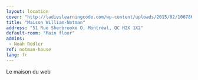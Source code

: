 ```yaml
---
layout: location
cover: "http://ladieslearningcode.com/wp-content/uploads/2015/02/10678690_791193447590037_5791059436202553921_n.jpg"
title: "Maison William-Notman"
address: "51 Rue Sherbrooke O, Montréal, QC H2X 1X2"
default-room: "Main floor"
admins:
 - Noah Redler
ref: notman-house
lang: fr
---
```

Le maison du web
